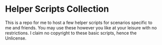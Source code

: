 # Helper Scripts Collection
This is a repo for me to host a few helper scripts for scenarios specific to me and friends.
You may use these however you like at your leisure with no restrictions.
I claim no copyright to these basic scripts, hence the Unlicense.